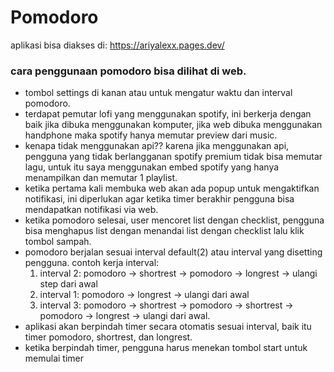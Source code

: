 # Pomodoro 
aplikasi bisa diakses di: https://ariyalexx.pages.dev/ 
### cara penggunaan pomodoro bisa dilihat di web.  
- tombol settings di kanan atau untuk mengatur waktu dan interval pomodoro. 
- terdapat pemutar lofi yang menggunakan spotify, ini berkerja dengan baik jika dibuka menggunakan komputer, jika web dibuka menggunakan handphone maka spotify hanya memutar preview dari music. 
- kenapa tidak menggunakan api?? karena jika menggunakan api, pengguna yang tidak berlangganan spotify premium tidak bisa memutar lagu, untuk itu saya menggunakan embed spotify yang hanya menampilkan dan memutar 1 playlist. 
- ketika pertama kali membuka web akan ada popup untuk mengaktifkan notifikasi, ini diperlukan agar ketika timer berakhir pengguna bisa mendapatkan notifikasi via web. 
- ketika pomodoro selesai, user mencoret list dengan checklist, pengguna bisa menghapus list dengan menandai list dengan checklist lalu klik tombol sampah. 
- pomodoro berjalan sesuai interval default(2) atau interval yang disetting pengguna.
  contoh kerja interval:
  1. interval 2: pomodoro -> shortrest -> pomodoro -> longrest -> ulangi step dari awal
  2. interval 1: pomodoro -> longrest -> ulangi dari awal
  3. interval 3: pomodoro -> shortrest -> pomodoro -> shortrest -> pomodoro -> longrest -> ulangi dari awal.
- aplikasi akan berpindah timer secara otomatis sesuai interval, baik itu timer pomodoro, shortrest, dan longrest.
- ketika berpindah timer, pengguna harus menekan tombol start untuk memulai timer
